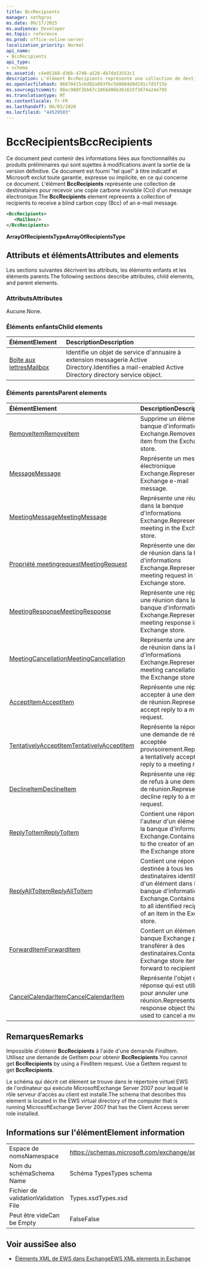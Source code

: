 ```yaml
---
title: BccRecipients
manager: sethgros
ms.date: 09/17/2015
ms.audience: Developer
ms.topic: reference
ms.prod: office-online-server
localization_priority: Normal
api_name:
- BccRecipients
api_type:
- schema
ms.assetid: c4e05168-d36b-4740-a526-4b7da53553c1
description: L'élément BccRecipients représente une collection de destinataires pour recevoir une copie carbone invisible (Cci) d'un message électronique.
ms.openlocfilehash: 96070415c6d92a893f6c560884d9d191c7d5f15b
ms.sourcegitcommit: 88ec988f2bb67c1866d06b361615f3674a24e795
ms.translationtype: MT
ms.contentlocale: fr-FR
ms.lasthandoff: 06/03/2020
ms.locfileid: "44529503"
---
```

# <a name="bccrecipients"></a><span data-ttu-id="0f326-103">BccRecipients</span><span class="sxs-lookup"><span data-stu-id="0f326-103">BccRecipients</span></span>

<span data-ttu-id="0f326-104">Ce document peut contenir des informations liées aux fonctionnalités ou produits préliminaires qui sont sujettes à modifications avant la sortie de la version définitive. Ce document est fourni "tel quel" à titre indicatif et Microsoft exclut toute garantie, expresse ou implicite, en ce qui concerne ce document. L'élément **BccRecipients** représente une collection de destinataires pour recevoir une copie carbone invisible (Cci) d'un message électronique.</span><span class="sxs-lookup"><span data-stu-id="0f326-104">The **BccRecipients** element represents a collection of recipients to receive a blind carbon copy (Bcc) of an e-mail message.</span></span> 
  
```xml
<BccRecipients>
   <Mailbox/>
</BccRecipients>
```

 <span data-ttu-id="0f326-105">**ArrayOfRecipientsType**</span><span class="sxs-lookup"><span data-stu-id="0f326-105">**ArrayOfRecipientsType**</span></span>
## <a name="attributes-and-elements"></a><span data-ttu-id="0f326-106">Attributs et éléments</span><span class="sxs-lookup"><span data-stu-id="0f326-106">Attributes and elements</span></span>

<span data-ttu-id="0f326-107">Les sections suivantes décrivent les attributs, les éléments enfants et les éléments parents.</span><span class="sxs-lookup"><span data-stu-id="0f326-107">The following sections describe attributes, child elements, and parent elements.</span></span>
  
### <a name="attributes"></a><span data-ttu-id="0f326-108">Attributs</span><span class="sxs-lookup"><span data-stu-id="0f326-108">Attributes</span></span>

<span data-ttu-id="0f326-109">Aucune.</span><span class="sxs-lookup"><span data-stu-id="0f326-109">None.</span></span>
  
### <a name="child-elements"></a><span data-ttu-id="0f326-110">Éléments enfants</span><span class="sxs-lookup"><span data-stu-id="0f326-110">Child elements</span></span>

|<span data-ttu-id="0f326-111">**Élément**</span><span class="sxs-lookup"><span data-stu-id="0f326-111">**Element**</span></span>|<span data-ttu-id="0f326-112">**Description**</span><span class="sxs-lookup"><span data-stu-id="0f326-112">**Description**</span></span>|
|:-----|:-----|
|[<span data-ttu-id="0f326-113">Boîte aux lettres</span><span class="sxs-lookup"><span data-stu-id="0f326-113">Mailbox</span></span>](mailbox.md) <br/> |<span data-ttu-id="0f326-114">Identifie un objet de service d'annuaire à extension messagerie Active Directory.</span><span class="sxs-lookup"><span data-stu-id="0f326-114">Identifies a mail-enabled Active Directory directory service object.</span></span>  <br/> |
   
### <a name="parent-elements"></a><span data-ttu-id="0f326-115">Éléments parents</span><span class="sxs-lookup"><span data-stu-id="0f326-115">Parent elements</span></span>

|<span data-ttu-id="0f326-116">**Élément**</span><span class="sxs-lookup"><span data-stu-id="0f326-116">**Element**</span></span>|<span data-ttu-id="0f326-117">**Description**</span><span class="sxs-lookup"><span data-stu-id="0f326-117">**Description**</span></span>|
|:-----|:-----|
|[<span data-ttu-id="0f326-118">RemoveItem</span><span class="sxs-lookup"><span data-stu-id="0f326-118">RemoveItem</span></span>](removeitem.md) <br/> |<span data-ttu-id="0f326-119">Supprime un élément de la banque d'informations Exchange.</span><span class="sxs-lookup"><span data-stu-id="0f326-119">Removes an item from the Exchange store.</span></span>  <br/> |
|[<span data-ttu-id="0f326-120">Message</span><span class="sxs-lookup"><span data-stu-id="0f326-120">Message</span></span>](message-ex15websvcsotherref.md) <br/> |<span data-ttu-id="0f326-121">Représente un message électronique Exchange.</span><span class="sxs-lookup"><span data-stu-id="0f326-121">Represents an Exchange e-mail message.</span></span>  <br/> |
|[<span data-ttu-id="0f326-122">MeetingMessage</span><span class="sxs-lookup"><span data-stu-id="0f326-122">MeetingMessage</span></span>](meetingmessage.md) <br/> |<span data-ttu-id="0f326-123">Représente une réunion dans la banque d'informations Exchange.</span><span class="sxs-lookup"><span data-stu-id="0f326-123">Represents a meeting in the Exchange store.</span></span>  <br/> |
|[<span data-ttu-id="0f326-124">Propriété meetingrequest</span><span class="sxs-lookup"><span data-stu-id="0f326-124">MeetingRequest</span></span>](meetingrequest.md) <br/> |<span data-ttu-id="0f326-125">Représente une demande de réunion dans la banque d'informations Exchange.</span><span class="sxs-lookup"><span data-stu-id="0f326-125">Represents a meeting request in the Exchange store.</span></span>  <br/> |
|[<span data-ttu-id="0f326-126">MeetingResponse</span><span class="sxs-lookup"><span data-stu-id="0f326-126">MeetingResponse</span></span>](meetingresponse.md) <br/> |<span data-ttu-id="0f326-127">Représente une réponse à une réunion dans la banque d'informations Exchange.</span><span class="sxs-lookup"><span data-stu-id="0f326-127">Represents a meeting response in the Exchange store.</span></span>  <br/> |
|[<span data-ttu-id="0f326-128">MeetingCancellation</span><span class="sxs-lookup"><span data-stu-id="0f326-128">MeetingCancellation</span></span>](meetingcancellation.md) <br/> |<span data-ttu-id="0f326-129">Représente une annulation de réunion dans la banque d'informations Exchange.</span><span class="sxs-lookup"><span data-stu-id="0f326-129">Represents a meeting cancellation in the Exchange store.</span></span>  <br/> |
|[<span data-ttu-id="0f326-130">AcceptItem</span><span class="sxs-lookup"><span data-stu-id="0f326-130">AcceptItem</span></span>](acceptitem.md) <br/> |<span data-ttu-id="0f326-131">Représente une réponse à accepter à une demande de réunion.</span><span class="sxs-lookup"><span data-stu-id="0f326-131">Represents an accept reply to a meeting request.</span></span>  <br/> |
|[<span data-ttu-id="0f326-132">TentativelyAcceptItem</span><span class="sxs-lookup"><span data-stu-id="0f326-132">TentativelyAcceptItem</span></span>](tentativelyacceptitem.md) <br/> |<span data-ttu-id="0f326-133">Représente la réponse à une demande de réunion acceptée provisoirement.</span><span class="sxs-lookup"><span data-stu-id="0f326-133">Represents a tentatively accepted reply to a meeting request.</span></span>  <br/> |
|[<span data-ttu-id="0f326-134">DeclineItem</span><span class="sxs-lookup"><span data-stu-id="0f326-134">DeclineItem</span></span>](declineitem.md) <br/> |<span data-ttu-id="0f326-135">Représente une réponse de refus à une demande de réunion.</span><span class="sxs-lookup"><span data-stu-id="0f326-135">Represents a decline reply to a meeting request.</span></span>  <br/> |
|[<span data-ttu-id="0f326-136">ReplyToItem</span><span class="sxs-lookup"><span data-stu-id="0f326-136">ReplyToItem</span></span>](replytoitem.md) <br/> |<span data-ttu-id="0f326-137">Contient une réponse à l'auteur d'un élément dans la banque d'informations Exchange.</span><span class="sxs-lookup"><span data-stu-id="0f326-137">Contains a reply to the creator of an item in the Exchange store.</span></span>  <br/> |
|[<span data-ttu-id="0f326-138">ReplyAllToItem</span><span class="sxs-lookup"><span data-stu-id="0f326-138">ReplyAllToItem</span></span>](replyalltoitem.md) <br/> |<span data-ttu-id="0f326-139">Contient une réponse destinée à tous les destinataires identifiés d'un élément dans la banque d'informations Exchange.</span><span class="sxs-lookup"><span data-stu-id="0f326-139">Contains a reply to all identified recipients of an item in the Exchange store.</span></span>  <br/> |
|[<span data-ttu-id="0f326-140">ForwardItem</span><span class="sxs-lookup"><span data-stu-id="0f326-140">ForwardItem</span></span>](forwarditem.md) <br/> |<span data-ttu-id="0f326-141">Contient un élément de la banque Exchange pour transférer à des destinataires.</span><span class="sxs-lookup"><span data-stu-id="0f326-141">Contains an Exchange store item to forward to recipients.</span></span>  <br/> |
|[<span data-ttu-id="0f326-142">CancelCalendarItem</span><span class="sxs-lookup"><span data-stu-id="0f326-142">CancelCalendarItem</span></span>](cancelcalendaritem.md) <br/> |<span data-ttu-id="0f326-143">Représente l'objet de réponse qui est utilisé pour annuler une réunion.</span><span class="sxs-lookup"><span data-stu-id="0f326-143">Represents the response object that is used to cancel a meeting.</span></span>  <br/> |
   
## <a name="remarks"></a><span data-ttu-id="0f326-144">Remarques</span><span class="sxs-lookup"><span data-stu-id="0f326-144">Remarks</span></span>

<span data-ttu-id="0f326-p101">Impossible d'obtenir **BccRecipients** à l'aide d'une demande FindItem. Utilisez une demande de GetItem pour obtenir **BccRecipients**.</span><span class="sxs-lookup"><span data-stu-id="0f326-p101">You cannot get **BccRecipients** by using a FindItem request. Use a GetItem request to get **BccRecipients**.</span></span>
  
<span data-ttu-id="0f326-147">Le schéma qui décrit cet élément se trouve dans le répertoire virtuel EWS de l'ordinateur qui exécute MicrosoftExchange Server 2007 pour lequel le rôle serveur d'accès au client est installé.</span><span class="sxs-lookup"><span data-stu-id="0f326-147">The schema that describes this element is located in the EWS virtual directory of the computer that is running MicrosoftExchange Server 2007 that has the Client Access server role installed.</span></span>
  
## <a name="element-information"></a><span data-ttu-id="0f326-148">Informations sur l'élément</span><span class="sxs-lookup"><span data-stu-id="0f326-148">Element information</span></span>

|||
|:-----|:-----|
|<span data-ttu-id="0f326-149">Espace de noms</span><span class="sxs-lookup"><span data-stu-id="0f326-149">Namespace</span></span>  <br/> |https://schemas.microsoft.com/exchange/services/2006/types  <br/> |
|<span data-ttu-id="0f326-150">Nom du schéma</span><span class="sxs-lookup"><span data-stu-id="0f326-150">Schema Name</span></span>  <br/> |<span data-ttu-id="0f326-151">Schéma Types</span><span class="sxs-lookup"><span data-stu-id="0f326-151">Types schema</span></span>  <br/> |
|<span data-ttu-id="0f326-152">Fichier de validation</span><span class="sxs-lookup"><span data-stu-id="0f326-152">Validation File</span></span>  <br/> |<span data-ttu-id="0f326-153">Types.xsd</span><span class="sxs-lookup"><span data-stu-id="0f326-153">Types.xsd</span></span>  <br/> |
|<span data-ttu-id="0f326-154">Peut être vide</span><span class="sxs-lookup"><span data-stu-id="0f326-154">Can be Empty</span></span>  <br/> |<span data-ttu-id="0f326-155">False</span><span class="sxs-lookup"><span data-stu-id="0f326-155">False</span></span>  <br/> |
   
## <a name="see-also"></a><span data-ttu-id="0f326-156">Voir aussi</span><span class="sxs-lookup"><span data-stu-id="0f326-156">See also</span></span>



- [<span data-ttu-id="0f326-157">Éléments XML de EWS dans Exchange</span><span class="sxs-lookup"><span data-stu-id="0f326-157">EWS XML elements in Exchange</span></span>](ews-xml-elements-in-exchange.md)

